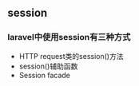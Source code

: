 ## session



### laravel中使用session有三种方式
- HTTP request类的session()方法
- session()辅助函数
- Session facade
